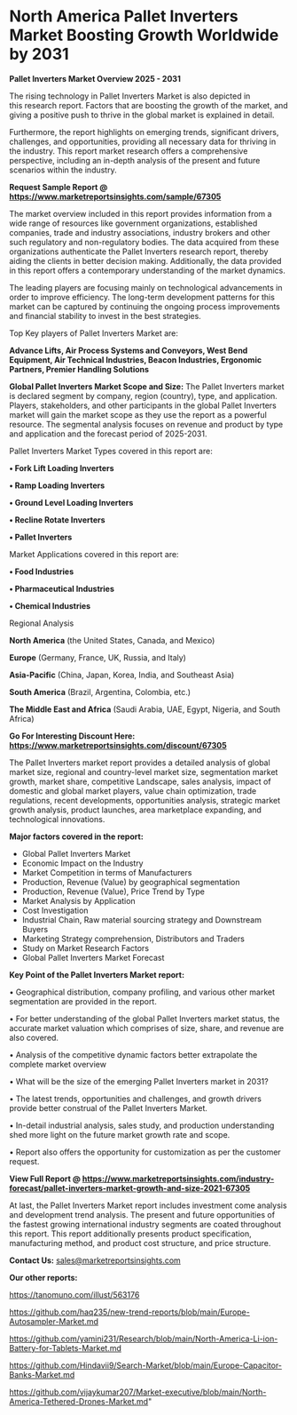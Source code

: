 # North America Pallet Inverters Market Boosting Growth Worldwide by 2031

<Strong> Pallet Inverters Market Overview 2025 - 2031</strong>

The rising technology in Pallet Inverters Market is also depicted in this research report. Factors that are boosting the growth of the market, and giving a positive push to thrive in the global market is explained in detail.

Furthermore, the report highlights on emerging trends, significant drivers, challenges, and opportunities, providing all necessary data for thriving in the industry. This report market research offers a comprehensive perspective, including an in-depth analysis of the present and future scenarios within the industry.

<strong>Request Sample Report @ <a href=https://www.marketreportsinsights.com/sample/67305>https://www.marketreportsinsights.com/sample/67305</a></strong>

The market overview included in this report provides information from a wide range of resources like government organizations, established companies, trade and industry associations, industry brokers and other such regulatory and non-regulatory bodies. The data acquired from these organizations authenticate the Pallet Inverters research report, thereby aiding the clients in better decision making. Additionally, the data provided in this report offers a contemporary understanding of the market dynamics.

The leading players are focusing mainly on technological advancements in order to improve efficiency. The long-term development patterns for this market can be captured by continuing the ongoing process improvements and financial stability to invest in the best strategies.

Top Key players of Pallet Inverters Market are:

<strong>Advance Lifts, Air Process Systems and Conveyors, West Bend Equipment, Air Technical Industries, Beacon Industries, Ergonomic Partners, Premier Handling Solutions</strong>

<strong><b>Global Pallet Inverters Market Scope and Size:</b></strong>
The Pallet Inverters market is declared segment by company, region (country), type, and application. Players, stakeholders, and other participants in the global Pallet Inverters market will gain the market scope as they use the report as a powerful resource. The segmental analysis focuses on revenue and product by type and application and the forecast period of 2025-2031.

Pallet Inverters Market Types covered in this report are:

<strong>• Fork Lift Loading Inverters

• Ramp Loading Inverters

• Ground Level Loading Inverters

• Recline Rotate Inverters

• Pallet Inverters</strong>

Market Applications covered in this report are:

<strong>• Food Industries

• Pharmaceutical Industries

• Chemical Industries</strong> 

Regional Analysis

<strong>North America</strong> (the United States, Canada, and Mexico)

<strong>Europe</strong> (Germany, France, UK, Russia, and Italy)

<strong>Asia-Pacific</strong> (China, Japan, Korea, India, and Southeast Asia)

<strong>South America</strong> (Brazil, Argentina, Colombia, etc.)

<strong>The Middle East and Africa</strong> (Saudi Arabia, UAE, Egypt, Nigeria, and South Africa)

<strong>Go For Interesting Discount Here: <a href=https://www.marketreportsinsights.com/discount/67305>https://www.marketreportsinsights.com/discount/67305</a></strong>

The Pallet Inverters market report provides a detailed analysis of global market size, regional and country-level market size, segmentation market growth, market share, competitive Landscape, sales analysis, impact of domestic and global market players, value chain optimization, trade regulations, recent developments, opportunities analysis, strategic market growth analysis, product launches, area marketplace expanding, and technological innovations.

<strong><b>Major factors covered in the report:</b></strong>
<ul>
  <li>Global Pallet Inverters Market </li>
  <li>Economic Impact on the Industry</li>
  <li>Market Competition in terms of Manufacturers</li>
  <li>Production, Revenue (Value) by geographical segmentation</li>
  <li>Production, Revenue (Value), Price Trend by Type</li>
  <li>Market Analysis by Application</li>
  <li>Cost Investigation</li>
  <li>Industrial Chain, Raw material sourcing strategy and Downstream Buyers</li>
  <li>Marketing Strategy comprehension, Distributors and Traders</li>
  <li>Study on Market Research Factors</li>
  <li>Global Pallet Inverters Market Forecast</li>
</ul>

<strong><b>Key Point of the Pallet Inverters Market report:</b></strong>

• Geographical distribution, company profiling, and various other market segmentation are provided in the report.

• For better understanding of the global Pallet Inverters market status, the accurate market valuation which comprises of size, share, and revenue are also covered.

• Analysis of the competitive dynamic factors better extrapolate the complete market overview

• What will be the size of the emerging Pallet Inverters market in 2031?

• The latest trends, opportunities and challenges, and growth drivers provide better construal of the Pallet Inverters Market.

• In-detail industrial analysis, sales study, and production understanding shed more light on the future market growth rate and scope.

• Report also offers the opportunity for customization as per the customer request.

<strong><b>View Full Report @ <a href=https://www.marketreportsinsights.com/industry-forecast/pallet-inverters-market-growth-and-size-2021-67305>https://www.marketreportsinsights.com/industry-forecast/pallet-inverters-market-growth-and-size-2021-67305</a></b></strong>


At last, the Pallet Inverters Market report includes investment come analysis and development trend analysis. The present and future opportunities of the fastest growing international industry segments are coated throughout this report. This report additionally presents product specification, manufacturing method, and product cost structure, and price structure.

<strong>Contact Us:</strong>
sales@marketreportsinsights.com

<strong>Our other reports:</strong>

<a href=https://tanomuno.com/illust/563176>https://tanomuno.com/illust/563176</a>

<a href=https://github.com/haq235/new-trend-reports/blob/main/Europe-Autosampler-Market.md>https://github.com/haq235/new-trend-reports/blob/main/Europe-Autosampler-Market.md</a>

<a href=https://github.com/yamini231/Research/blob/main/North-America-Li-ion-Battery-for-Tablets-Market.md>https://github.com/yamini231/Research/blob/main/North-America-Li-ion-Battery-for-Tablets-Market.md</a>

<a href=https://github.com/Hindavii9/Search-Market/blob/main/Europe-Capacitor-Banks-Market.md>https://github.com/Hindavii9/Search-Market/blob/main/Europe-Capacitor-Banks-Market.md</a>

<a href=https://github.com/vijaykumar207/Market-executive/blob/main/North-America-Tethered-Drones-Market.md>https://github.com/vijaykumar207/Market-executive/blob/main/North-America-Tethered-Drones-Market.md</a>"
